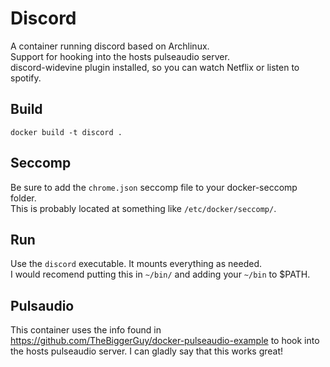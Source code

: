 # Discord
A container running discord based on Archlinux.  
Support for hooking into the hosts pulseaudio server.  
discord-widevine plugin installed, so you can watch Netflix or listen to spotify.

## Build
`docker build -t discord .`

## Seccomp
Be sure to add the `chrome.json` seccomp file to your docker-seccomp folder.  
This is probably located at something like `/etc/docker/seccomp/`.

## Run
Use the `discord` executable. It mounts everything as needed.  
I would recomend putting this in `~/bin/` and adding your `~/bin` to $PATH.

## Pulsaudio
This container uses the info found in https://github.com/TheBiggerGuy/docker-pulseaudio-example to hook into the hosts pulseaudio server. I can gladly say that this works great!

